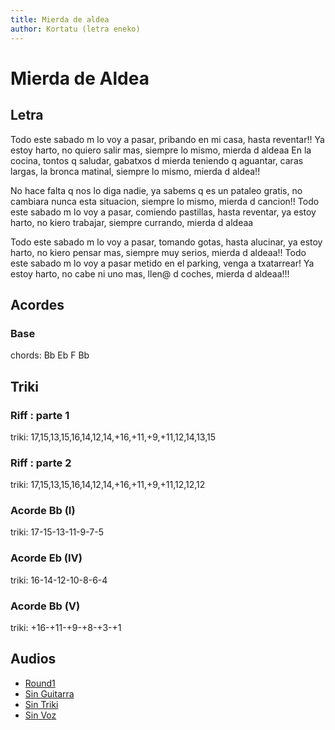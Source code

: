```yaml
---
title: Mierda de aldea
author: Kortatu (letra eneko)
---
```

# Mierda de Aldea
## Letra
Todo este sabado m lo voy a pasar, pribando en mi casa, hasta reventar!! 
Ya estoy harto, no quiero salir mas, siempre lo mismo, mierda d aldeaa
En la cocina, tontos q saludar, gabatxos d mierda teniendo q aguantar,
caras largas, la bronca matinal, siempre lo mismo, mierda d aldea!! 

No hace falta q nos lo diga nadie, ya sabems q es un pataleo gratis, 
no cambiara nunca esta situacion, siempre lo mismo, mierda d cancion!! 
Todo este sabado m lo voy a pasar, comiendo pastillas, hasta reventar, 
ya estoy harto, no kiero trabajar, siempre currando, mierda d aldeaa

Todo este sabado m lo voy a pasar, tomando gotas, hasta alucinar,
ya estoy harto, no kiero pensar mas, siempre muy serios, mierda d aldeaa!! 
Todo este sabado m lo voy a pasar metido en el parking, venga a txatarrear!
Ya estoy harto, no cabe ni uno mas, llen@ d coches, mierda d aldeaa!!!

## Acordes
### Base
chords: Bb Eb F Bb

## Triki
### Riff : parte 1
triki: 17,15,13,15,16,14,12,14,+16,+11,+9,+11,12,14,13,15
### Riff : parte 2
triki: 17,15,13,15,16,14,12,14,+16,+11,+9,+11,12,12,12
### Acorde Bb (I)
triki: 17-15-13-11-9-7-5
### Acorde Eb (IV)
triki: 16-14-12-10-8-6-4
### Acorde Bb (V)
triki: +16-+11-+9-+8-+3-+1

## Audios
- [Round1](Mierda-de-Aldea-Round-1)
- [Sin Guitarra](mierda-de-aldea-sin-guitarra)
- [Sin Triki](mierda-de-aldea-sin-triki)
- [Sin Voz](mierda-de-aldea-sin-voz)